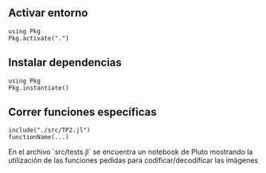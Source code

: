 ## Activar entorno

```
using Pkg
Pkg.activate(".")
```

## Instalar dependencias

```
using Pkg
Pkg.instantiate()

```

## Correr funciones específicas

```
include("./src/TP2.jl")
functionName(...)
```

En el archivo ´src/tests.jl´ se encuentra un notebook de Pluto mostrando la utilización
de las funciones pedidas para codificar/decodificar las imágenes